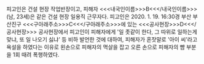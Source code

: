 피고인은 건설 현장 작업반장이고, 피해자 <<<내국인이름>>>B<<</내국인이름>>>(남, 23세)은 같은 건설 현장 일용직 근무자다.
피고인은 2020. 1. 19. 16:30경 부산 부산진구 <<<구아래주소>>>C<<</구아래주소>>>에 있는 <<<공사현장>>>D<<</공사현장>>> 공사현장에서 피고인이 피해자에게 '일 좃같이 한다, 그 따위로 일하는게 맞냐, 또 일 나오기 싫냐' 등 비하 발언한 것에 대하여, 피해자가 혼잣말로 '아이 씨'라고 욕설을 하였다는 이유로 왼손으로 피해자의 멱살을 잡고 오른 손으로 피해자의 뺨 부분을 1회 때려 폭행하였다.
